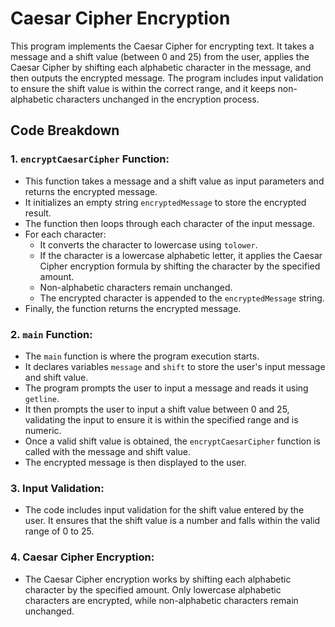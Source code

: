 # Caesar Cipher Encryption

This program implements the Caesar Cipher for encrypting text. It takes a message and a shift value (between 0 and 25) from the user, applies the Caesar Cipher by shifting each alphabetic character in the message, and then outputs the encrypted message. The program includes input validation to ensure the shift value is within the correct range, and it keeps non-alphabetic characters unchanged in the encryption process.

## Code Breakdown

### 1. `encryptCaesarCipher` Function:
- This function takes a message and a shift value as input parameters and returns the encrypted message.
- It initializes an empty string `encryptedMessage` to store the encrypted result.
- The function then loops through each character of the input message.
- For each character:
  - It converts the character to lowercase using `tolower`.
  - If the character is a lowercase alphabetic letter, it applies the Caesar Cipher encryption formula by shifting the character by the specified amount.
  - Non-alphabetic characters remain unchanged.
  - The encrypted character is appended to the `encryptedMessage` string.
- Finally, the function returns the encrypted message.

### 2. `main` Function:
- The `main` function is where the program execution starts.
- It declares variables `message` and `shift` to store the user's input message and shift value.
- The program prompts the user to input a message and reads it using `getline`.
- It then prompts the user to input a shift value between 0 and 25, validating the input to ensure it is within the specified range and is numeric.
- Once a valid shift value is obtained, the `encryptCaesarCipher` function is called with the message and shift value.
- The encrypted message is then displayed to the user.

### 3. Input Validation:
- The code includes input validation for the shift value entered by the user. It ensures that the shift value is a number and falls within the valid range of 0 to 25.

### 4. Caesar Cipher Encryption:
- The Caesar Cipher encryption works by shifting each alphabetic character by the specified amount. Only lowercase alphabetic characters are encrypted, while non-alphabetic characters remain unchanged.
